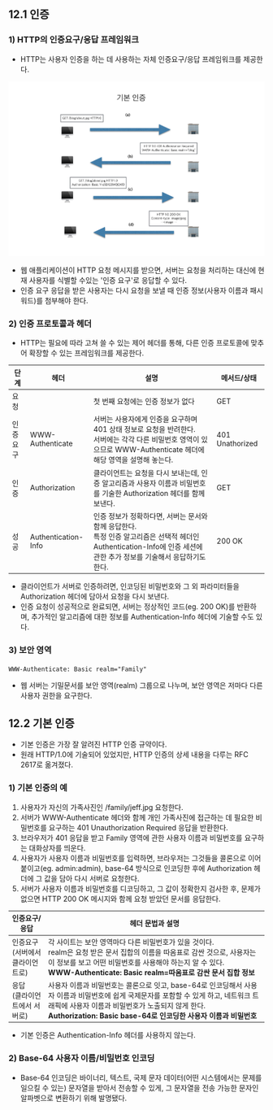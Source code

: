 ## 12.1 인증

### 1) HTTP의 인증요구/응답 프레임워크

- HTTP는 사용자 인증을 하는 데 사용하는 자체 인증요구/응답 프레임워크를 제공한다.

![HTTP 인증요구/응답](https://github.com/kimmin-ko/HTTP-The-Definitive-Guide/blob/master/images/basicAuth.png?raw=true)

- 웹 애플리케이션이 HTTP 요청 메시지를 받으면, 서버는 요청을 처리하는 대신에 현재 사용자를 식별할 수있는 '인증 요구'로 응답할 수 있다.
- 인증 요구 응답을 받은 사용자는 다시 요청을 보낼 때 인증 정보(사용자 이름과 패시워드)를 첨부해야 한다.

### 2) 인증 프로토콜과 헤더

- HTTP는 필요에 따라 고쳐 쓸 수 있는 제어 헤더를 통해, 다른 인증 프로토콜에 맞추어 확장할 수 있는 프레임워크를 제공한다.

| 단계      | 헤더                | 설명                                                                                                                                                                      | 메서드/상태     |
| --------- | ------------------- | ------------------------------------------------------------------------------------------------------------------------------------------------------------------------- | --------------- |
| 요청      |                     | 첫 번째 요청에는 인증 정보가 없다                                                                                                                                         | GET             |
| 인증 요구 | WWW-Authenticate    | 서버는 사용자에게 인증을 요구하며 401 상태 정보로 요청을 반려한다. <br> 서버에는 각각 다른 비밀번호 영역이 있으므로 WWW-Authenticate 헤더에 해당 영역을 설명해 놓는다.    | 401 Unathorized |
| 인증      | Authorization       | 클라이언트는 요청을 다시 보내는데, 인증 알고리즘과 사용자 이름과 비밀번호를 기술한 Authorization 헤더를 함께 보낸다.                                                      | GET             |
| 성공      | Authentication-Info | 인증 정보가 정확하다면, 서버는 문서와 함께 응답한다. <br> 특정 인증 알고리즘은 선택적 헤더인 Authentication-Info에 인증 세션에 관한 추가 정보를 기술해서 응답하기도 한다. | 200 OK          |

- 클라이언트가 서버로 인증하려면, 인코딩된 비밀번호와 그 외 파라미터들을 Authorization 헤더에 담아서 요청을 다시 보낸다.
- 인증 요청이 성공적으로 완료되면, 서버는 정상적인 코드(eg. 200 OK)를 반환하며, 추가적인 알고리즘에 대한 정보를 Authentication-Info 헤더에 기술할 수도 있다.

### 3) 보안 영역

`WWW-Authenticate: Basic realm="Family"`

- 웹 서버는 기밀문서를 보안 영역(realm) 그룹으로 나누며, 보안 영역은 저마다 다른 사용자 권한을 요구한다.

## 12.2 기본 인증

- 기본 인증은 가장 잘 알려진 HTTP 인증 규약이다.
- 원래 HTTP/1.0에 기술되어 있었지만, HTTP 인증의 상세 내용을 다루는 RFC 2617로 옮겨졌다.

### 1) 기본 인증의 예

1. 사용자가 자신의 가족사진인 /family/jeff.jpg 요청한다.
2. 서버가 WWW-Authenticate 헤더와 함께 개인 가족사진에 접근하는 데 필요한 비밀번호를 요구하는 401 Unauthorization Required 응답을 반환한다.
3. 브라우저가 401 응답을 받고 Family 영역에 관한 사용자 이름과 비밀번호를 요구하는 대화상자를 띄운다.
4. 사용자가 사용자 이름과 비밀번호를 입력하면, 브라우저는 그것들을 콜론으로 이어 붙이고(eg. admin:admin), base-64 방식으로 인코딩한 후에 Authorization 헤더에 그 값을 담아 다시 서버로 요청한다.
5. 서버가 사용자 이름과 비밀번호를 디코딩하고, 그 값이 정확한지 검사한 후, 문제가 없으면 HTTP 200 OK 메시지와 함께 요청 받았던 문서를 응답한다.

| 인증요구/응답                       | 헤더 문법과 설명                                                                                                                                                                                                                                                  |
| ----------------------------------- | ----------------------------------------------------------------------------------------------------------------------------------------------------------------------------------------------------------------------------------------------------------------- |
| 인증요구<br>(서버에서 클라이언트로) | 각 사이트는 보안 영역마다 다른 비밀번호가 있을 것이다. <br> realm은 요청 받은 문서 집합의 이름을 따옴표로 감싼 것으로, 사용자는 이 정보를 보고 어떤 비밀번호를 사용해야 하는지 알 수 있다. <br> **WWW-Authenticate: Basic realm=따옴표로 감싼 문서 집합 정보**    |
| 응답<br>(클라이언트에서 서버로)     | 사용자 이름과 비밀번호는 콜론으로 잇고, base-64로 인코딩해서 사용자 이름과 비밀번호에 쉽게 국제문자를 포함할 수 있게 하고, 네트워크 트래픽에 사용자 이름과 비밀번호가 노출되지 않게 한다. <br> **Authorization: Basic base-64로 인코딩한 사용자 이름과 비밀번호** |

- 기본 인증은 Authentication-Info 헤더를 사용하지 않는다.

### 2) Base-64 사용자 이름/비밀번호 인코딩

- Base-64 인코딩은 바이너리, 텍스트, 국제 문자 데이터(어떤 시스템에서는 문제를 일으킬 수 있는) 문자열을 받아서 전송할 수 있게, 그 문자열을 전송 가능한 문자인 알파벳으로 변환하기 위해 발명됐다.
